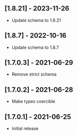 ## [1.8.21] - 2023-11-26

- Update schema to 1.8.21

## [1.8.7] - 2022-10-16

- Update schema to 1.8.7

## [1.7.0.3] - 2021-06-29

- Remove strict schema

## [1.7.0.2] - 2021-06-28

- Make types coercible

## [1.7.0.1] - 2021-06-25

- Initial release
